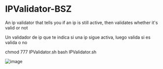 # IPValidator-BSZ

An ip validator that tells you if an ip is still active, then validates whether it's valid or not

Un validador de ip que te indica si una ip sigue activa, luego valida si es valida o no

chmod  777 IPValidator.sh
bash IPValidator.sh

![image](https://github.com/Nova1lc/IPValidator-BSZ/assets/141974150/e93c13c6-caa4-44ad-aa1e-da2a75677335)
